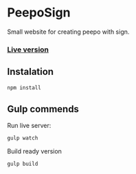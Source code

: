 # PeepoSign

Small website for creating peepo with sign.

### [Live version](https://dominikobuch.github.io/peepoSign/docs/)

## Instalation

```bash
npm install
```

## Gulp commends
Run live server:
```javascript
gulp watch
```
Build ready version 
```javascript
gulp build
```